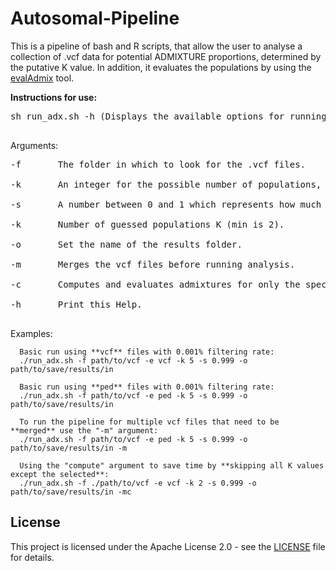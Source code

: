 # Autosomal-Pipeline

This is a pipeline of bash and R scripts, that allow the user to analyse a collection of .vcf data for potential ADMIXTURE proportions, determined by the putative K value. In addition, it evaluates the populations by using the [evalAdmix](https://github.com/GenisGE/evalAdmix) tool. 

**Instructions for use:**

<pre>
sh run_adx.sh -h (Displays the available options for running the pipeline) <br>
</pre>

Arguments:
<pre>
-f       The folder in which to look for the .vcf files. <br>
-k       An integer for the possible number of populations, minimum 2. <br>
-s       A number between 0 and 1 which represents how much the SNV mutations are filtered. <br>
-k       Number of guessed populations K (min is 2). <br>
-o       Set the name of the results folder. <br>
-m       Merges the vcf files before running analysis. <br>
-c       Computes and evaluates admixtures for only the specified integer. <br>
-h       Print this Help. <br>
</pre>


Examples:
```
  Basic run using **vcf** files with 0.001% filtering rate:
  ./run_adx.sh -f path/to/vcf -e vcf -k 5 -s 0.999 -o path/to/save/results/in 

  Basic run using **ped** files with 0.001% filtering rate:
  ./run_adx.sh -f path/to/vcf -e ped -k 5 -s 0.999 -o path/to/save/results/in

  To run the pipeline for multiple vcf files that need to be **merged** use the "-m" argument:
  ./run_adx.sh -f path/to/vcf -e ped -k 5 -s 0.999 -o path/to/save/results/in -m
  
  Using the "compute" argument to save time by **skipping all K values except the selected**:
  ./run_adx.sh -f ./path/to/vcf -e vcf -k 2 -s 0.999 -o path/to/save/results/in -mc
```

## License

This project is licensed under the Apache License 2.0 - see the [LICENSE](LICENSE) file for details.

